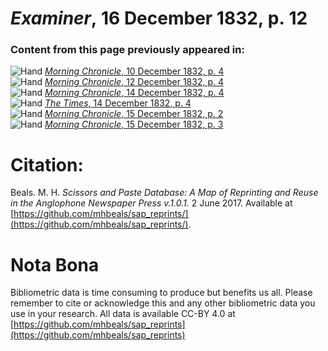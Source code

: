 # *Examiner*, 16 December 1832, p. 12  
  
### Content from this page previously appeared in:  
![Hand](http://scissorsandpaste.net/wp-content/uploads/2017/06/smallhandpointer.png) [*Morning Chronicle*, 10 December 1832, p. 4](https://mhbeals.github.io/sap_html/Morning-Chronicle/Morning-Chronicle-10-December-1832-p-4)  
![Hand](http://scissorsandpaste.net/wp-content/uploads/2017/06/smallhandpointer.png) [*Morning Chronicle*, 12 December 1832, p. 4](https://mhbeals.github.io/sap_html/Morning-Chronicle/Morning-Chronicle-12-December-1832-p-4)  
![Hand](http://scissorsandpaste.net/wp-content/uploads/2017/06/smallhandpointer.png) [*Morning Chronicle*, 14 December 1832, p. 4](https://mhbeals.github.io/sap_html/Morning-Chronicle/Morning-Chronicle-14-December-1832-p-4)  
![Hand](http://scissorsandpaste.net/wp-content/uploads/2017/06/smallhandpointer.png) [*The Times*, 14 December 1832, p. 4](https://mhbeals.github.io/sap_html/The-Times/The-Times-14-December-1832-p-4)  
![Hand](http://scissorsandpaste.net/wp-content/uploads/2017/06/smallhandpointer.png) [*Morning Chronicle*, 15 December 1832, p. 2](https://mhbeals.github.io/sap_html/Morning-Chronicle/Morning-Chronicle-15-December-1832-p-2)  
![Hand](http://scissorsandpaste.net/wp-content/uploads/2017/06/smallhandpointer.png) [*Morning Chronicle*, 15 December 1832, p. 3](https://mhbeals.github.io/sap_html/Morning-Chronicle/Morning-Chronicle-15-December-1832-p-3)  


# Citation: 

Beals. M. H. *Scissors and Paste Database: A Map of Reprinting and Reuse in the Anglophone Newspaper Press v.1.0.1.* 2 June 2017. Available at [https://github.com/mhbeals/sap_reprints/](https://github.com/mhbeals/sap_reprints/). 

# Nota Bona

Bibliometric data is time consuming to produce but benefits us all. Please remember to cite or acknowledge this and any other bibliometric data you use in your research. All data is available CC-BY 4.0 at [https://github.com/mhbeals/sap_reprints](https://github.com/mhbeals/sap_reprints)